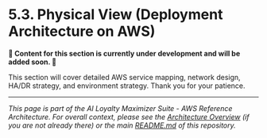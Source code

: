 
# 5.3. Physical View (Deployment Architecture on AWS)

**🚧 Content for this section is currently under development and will be added soon. 🚧**

This section will cover detailed AWS service mapping, network design, HA/DR strategy, and environment strategy. Thank you for your patience.

---
*This page is part of the AI Loyalty Maximizer Suite - AWS Reference Architecture. For overall context, please see the [Architecture Overview](./00_ARCHITECTURE_OVERVIEW.md) (if you are not already there) or the main [README.md](../README.md) of this repository.*

